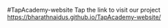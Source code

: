 #TapAcademy-website
Tap the link to visit our project https://bharathnaidus.github.io/TapAcademy-website/
